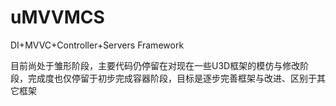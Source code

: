 # uMVVMCS
DI+MVVC+Controller+Servers Framework

目前尚处于雏形阶段，主要代码仍停留在对现在一些U3D框架的模仿与修改阶段，完成度也仅停留于初步完成容器阶段，目标是逐步完善框架与改进、区别于其它框架
